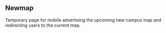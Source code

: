 ## Newmap

Temporary page for mobile advertising the upcoming new campus map and redirecting users to the current map.